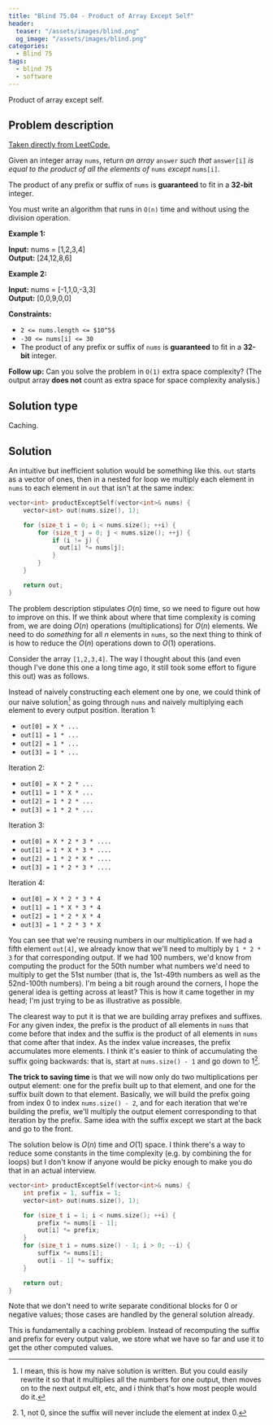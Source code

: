 ```yaml
---
title: "Blind 75.04 - Product of Array Except Self"
header:
  teaser: "/assets/images/blind.png"
  og_image: "/assets/images/blind.png"
categories: 
  - Blind 75
tags:
  - blind 75
  - software
---
```


Product of array except self.

## Problem description

[Taken directly from LeetCode.](https://leetcode.com/problems/product-of-array-except-self)

Given an integer array `nums`, return _an array_ `answer` _such that_ `answer[i]` _is equal to the product of all the elements of_ `nums` _except_ `nums[i]`.

The product of any prefix or suffix of `nums` is **guaranteed** to fit in a **32-bit** integer.

You must write an algorithm that runs in `O(n)` time and without using the division operation.

**Example 1:**

**Input:** nums = \[1,2,3,4\] \
**Output:** \[24,12,8,6\]

**Example 2:**

**Input:** nums = \[-1,1,0,-3,3\] \
**Output:** \[0,0,9,0,0\]

**Constraints:**

*   `2 <= nums.length <= $10^5$`
*   `-30 <= nums[i] <= 30`
*   The product of any prefix or suffix of `nums` is **guaranteed** to fit in a **32-bit** integer.

**Follow up:** Can you solve the problem in `O(1)` extra space complexity? (The output array **does not** count as extra space for space complexity analysis.)

## Solution type

Caching.

## Solution

An intuitive but inefficient solution would be something like this. `out` starts as a vector of ones, then in a nested for loop we multiply each element in `nums` to each element in `out` that isn't at the same index:

```c++
vector<int> productExceptSelf(vector<int>& nums) {
    vector<int> out(nums.size(), 1);

    for (size_t i = 0; i < nums.size(); ++i) {
        for (size_t j = 0; j < nums.size(); ++j) {
            if (i != j) {
              out[i] *= nums[j];
            }
        }
    }

    return out;
}
```

The problem description stipulates $O(n)$ time, so we need to figure out how to improve on this. If we think about where that time complexity is coming from, we are doing $O(n)$ operations (multiplications) for $O(n)$ elements. We need to do *something* for all $n$ elements in `nums`, so the next thing to think of is how to reduce the $O(n)$ operations down to $O(1)$ operations.

Consider the array `[1,2,3,4]`. The way I thought about this (and even though I've done this one a long time ago, it still took some effort to figure this out) was as follows.

Instead of naively constructing each element one by one, we could think of our naive solution[^0] as going through `nums` and naively multiplying each element to every output position. Iteration 1:

[^0]: I mean, this is how my naive solution is written. But you could easily rewrite it so that it multiplies all the numbers for one output, then moves on to the next output elt, etc, and i think that's how most people would do it.

- `out[0] = X * ...`
- `out[1] = 1 * ...`
- `out[2] = 1 * ...`
- `out[3] = 1 * ...`

Iteration 2:

- `out[0] = X * 2 * ...`
- `out[1] = 1 * X * ...`
- `out[2] = 1 * 2 * ...`
- `out[3] = 1 * 2 * ...`

Iteration 3:

- `out[0] = X * 2 * 3 * ....`
- `out[1] = 1 * X * 3 * ....`
- `out[2] = 1 * 2 * X * ....`
- `out[3] = 1 * 2 * 3 * ....`

Iteration 4:

- `out[0] = X * 2 * 3 * 4`
- `out[1] = 1 * X * 3 * 4`
- `out[2] = 1 * 2 * X * 4`
- `out[3] = 1 * 2 * 3 * X`

You can see that we're reusing numbers in our multiplication. If we had a fifth element `out[4]`, we already know that we'll need to multiply by `1 * 2 * 3` for that corresponding output. If we had 100 numbers, we'd know from computing the product for the 50th number what numbers we'd need to multiply to get the 51st number (that is, the 1st-49th numbers as well as the 52nd-100th numbers). I'm being a bit rough around the corners, I hope the general idea is getting across at least? This is how it came together in my head; I'm just trying to be as illustrative as possible.

The clearest way to put it is that we are building array prefixes and suffixes. For any given index, the prefix is the product of all elements in `nums` that come before that index and the suffix is the product of all elements in `nums` that come after that index. As the index value increases, the prefix accumulates more elements. I think it's easier to think of accumulating the suffix going backwards: that is, start at `nums.size() - 1` and go down to 1[^1]. 

**The trick to saving time** is that we will now only do two multiplications per output element: one for the prefix built up to that element, and one for the suffix built down to that element. Basically, we will build the prefix going from index 0 to index `nums.size() - 2`, and for each iteration that we're building the prefix, we'll multiply the output element corresponding to that iteration by the prefix. Same idea with the suffix except we start at the back and go to the front.

[^1]: 1, not 0, since the suffix will never include the element at index 0.

The solution below is $O(n)$ time and $O(1)$ space. I think there's a way to reduce some constants in the time complexity (e.g. by combining the for loops) but I don't know if anyone would be picky enough to make you do that in an actual interview.

```c++
vector<int> productExceptSelf(vector<int>& nums) {
    int prefix = 1, suffix = 1;
    vector<int> out(nums.size(), 1);

    for (size_t i = 1; i < nums.size(); ++i) {
        prefix *= nums[i - 1];
        out[i] *= prefix;
    }
    for (size_t i = nums.size() - 1; i > 0; --i) {
        suffix *= nums[i];
        out[i - 1] *= suffix;
    }

    return out;
}
```

Note that we don't need to write separate conditional blocks for 0 or negative values; those cases are handled by the general solution already.

This is fundamentally a caching problem. Instead of recomputing the suffix and prefix for every output value, we store what we have so far and use it to get the other computed values.
